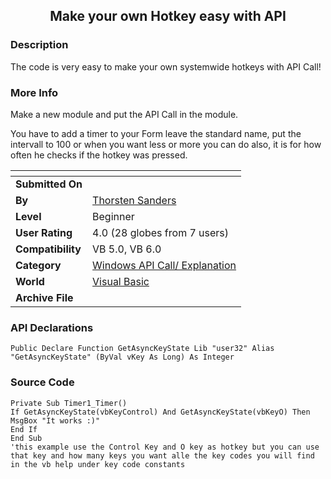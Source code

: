 ﻿<div align="center">

## Make your own Hotkey easy with API


</div>

### Description

The code is very easy to make your own systemwide hotkeys with API Call!
 
### More Info
 
Make a new module and put the API Call in the module.

You have to add a timer to your Form leave the standard name, put the intervall to 100 or when you want less or more you can do also, it is for how often he checks if the hotkey was pressed.


<span>             |<span>
---                |---
**Submitted On**   |
**By**             |[Thorsten Sanders](https://github.com/Planet-Source-Code/PSCIndex/blob/master/ByAuthor/thorsten-sanders.md)
**Level**          |Beginner
**User Rating**    |4.0 (28 globes from 7 users)
**Compatibility**  |VB 5\.0, VB 6\.0
**Category**       |[Windows API Call/ Explanation](https://github.com/Planet-Source-Code/PSCIndex/blob/master/ByCategory/windows-api-call-explanation__1-39.md)
**World**          |[Visual Basic](https://github.com/Planet-Source-Code/PSCIndex/blob/master/ByWorld/visual-basic.md)
**Archive File**   |[](https://github.com/Planet-Source-Code/thorsten-sanders-make-your-own-hotkey-easy-with-api__1-11375/archive/master.zip)

### API Declarations

```
Public Declare Function GetAsyncKeyState Lib "user32" Alias "GetAsyncKeyState" (ByVal vKey As Long) As Integer
```


### Source Code

```
Private Sub Timer1_Timer()
If GetAsyncKeyState(vbKeyControl) And GetAsyncKeyState(vbKeyO) Then
MsgBox "It works :)"
End If
End Sub
'this example use the Control Key and O key as hotkey but you can use that key and how many keys you want alle the key codes you will find in the vb help under key code constants
```

